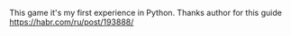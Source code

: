 This game it's my first experience in Python.
Thanks author for this guide https://habr.com/ru/post/193888/
